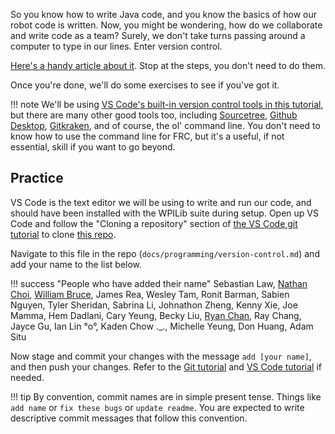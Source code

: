 So you know how to write Java code, and you know the basics of how our robot code is written.
Now, you might be wondering, how do we collaborate and write code as a team?
Surely, we don't take turns passing around a computer to type in our lines. Enter version control.

[Here's a handy article about it](https://www.freecodecamp.org/news/learn-the-basics-of-git-in-under-10-minutes-da548267cc91/). Stop at the steps, you don't need to do them.

Once you're done, we'll do some exercises to see if you've got it.

!!! note
    We'll be using [VS Code's built-in version control tools in this tutorial](https://code.visualstudio.com/docs/editor/versioncontrol), but there are many other good tools too, including [Sourcetree](https://www.sourcetreeapp.com/), [Github Desktop](https://desktop.github.com/), [Gitkraken](https://www.gitkraken.com/git-client), and of course, the ol' command line. 
    You don't need to know how to use the command line for FRC, but it's a useful, if not essential, skill if you want to go beyond.

## Practice

VS Code is the text editor we will be using to write and run our code, and should have been installed with the WPILib suite during setup. 
Open up VS Code and follow the "Cloning a repository" section of [the VS Code git tutorial](https://code.visualstudio.com/docs/editor/versioncontrol#_cloning-a-repository) to clone [this repo](https://github.com/bobabots253/bobadocs).

Navigate to this file in the repo (`docs/programming/version-control.md`) and add your name to the list below.

!!! success "People who have added their name"
    <!-- Remember to add a comma after your name! -->
    <!-- Use a newline to write your name -->
    Sebastian Law,
    [Nathan Choi](https://www.youtube.com/watch?v=dQw4w9WgXcQ),
    [William Bruce](https://www.youtube.com/watch?v=cjnzt_a0Wdk),
    James Rea,
    Wesley Tam,
    Ronit Barman,
    Sabien Nguyen,
    Tyler Sheridan,
    Sabrina Li,
    Johnathon Zheng,
    Kenny Xie,
    Joe Mamma,
    Hem Dadlani,
    Cary Yeung,
    Becky Liu,
    [Ryan Chan](https://www.youtube.com/watch?v=LDU_Txk06tM),
    Ray Chang,
    Jayce Gu,
    Ian Lin °o°,
    Kaden Chow ._.,
    Michelle Yeung, 
    Don Huang,
    Adam Situ

    

Now stage and commit your changes with the message `add [your name]`, and then push your changes. Refer to the [Git tutorial](https://guides.github.com/introduction/git-handbook/) and [VS Code tutorial](https://code.visualstudio.com/docs/editor/versioncontrol) if needed.

!!! tip
    By convention, commit names are in simple present tense. Things like `add name` or `fix these bugs` or `update readme`. 
    You are expected to write descriptive commit messages that follow this convention.
